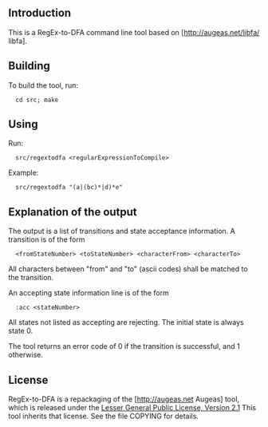 
Introduction
------------

This is a RegEx-to-DFA command line tool based on [http://augeas.net/libfa/ libfa].

 
Building
--------

To build the tool, run:

      cd src; make
      

Using
-----

Run:

      src/regextodfa <regularExpressionToCompile>
      
Example:

      src/regextodfa "(a|(bc)*|d)*e"


Explanation of the output
-------------------------

The output is a list of transitions and state acceptance information. A transition is of the form

      <fromStateNumber> <toStateNumber> <characterFrom> <characterTo>
      
All characters between "from" and "to" (ascii codes) shall be matched to the transition.

An accepting state information line is of the form

      :acc <stateNumber>
      
All states not listed as accepting are rejecting. The initial state is always state 0.

The tool returns an error code of 0 if the transition is successful, and 1 otherwise.


License
-------

RegEx-to-DFA is a repackaging of the [http://augeas.net Augeas] tool, which is released under the [Lesser General Public License, Version 2.1](http://www.gnu.org/licenses/lgpl-2.1.html)
This tool inherits that license. See the file COPYING for details.
